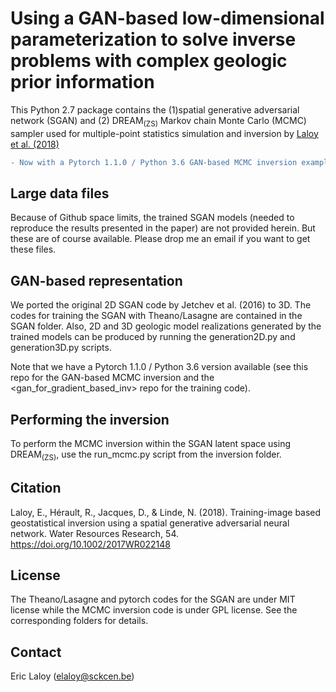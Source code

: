 # Using a GAN-based low-dimensional parameterization to solve inverse problems with complex geologic prior information

This Python 2.7 package contains the (1)spatial generative adversarial network (SGAN) and (2) DREAM<sub>(ZS)</sub> Markov chain Monte Carlo (MCMC) sampler
used for multiple-point statistics simulation and inversion by [Laloy et al. (2018)](https://doi.org/10.1002/2017WR022148)

```diff
- Now with a Pytorch 1.1.0 / Python 3.6 GAN-based MCMC inversion example
``` 

## Large data files

Because of Github space limits, the trained SGAN models (needed to reproduce the results presented in the paper) are not provided herein. 
But these are of course available. Please drop me an email if you want to get these files. 

## GAN-based representation

We ported the original 2D SGAN code by Jetchev et al. (2016) to 3D. The codes for training the SGAN with Theano/Lasagne are contained in the SGAN folder. 
Also, 2D and 3D geologic model realizations generated by the trained models can be produced by running the generation2D.py and generation3D.py scripts.

Note that we have a Pytorch 1.1.0 / Python 3.6 version available (see this repo for the GAN-based MCMC inversion and the <gan_for_gradient_based_inv> repo for the training code).

## Performing the inversion

To perform the MCMC inversion within the SGAN latent space using DREAM<sub>(ZS)</sub>, use the run_mcmc.py script from the inversion folder.

## Citation

Laloy, E., Hérault, R., Jacques, D., & Linde, N. (2018). Training-image based geostatistical inversion using a spatial generative adversarial neural network.
Water Resources Research, 54. https://doi.org/10.1002/2017WR022148

## License

The Theano/Lasagne and pytorch codes for the SGAN are under MIT license while the MCMC inversion code is under GPL license. See the corresponding folders for details.

## Contact

Eric Laloy (elaloy@sckcen.be) 